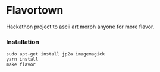 # Flavortown

Hackathon project to ascii art morph anyone for more flavor.

### Installation

```
sudo apt-get install jp2a imagemagick
yarn install
make flavor
```